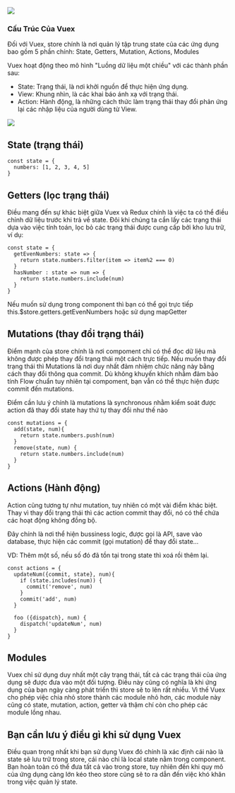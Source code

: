 ![](https://topdev.vn/blog/wp-content/uploads/2019/02/vuex-la-gi-1.png)


### Cấu Trúc Của Vuex

Đối với Vuex, store chính là nơi quản lý tập trung state của các ứng dụng bao gồm 5 phần chính: State, Getters, Mutation, Actions, Modules

Vuex hoạt động theo mô hình "Luồng dữ liệu một chiều" với các thành phần sau:

- State: Trạng thái, là nơi khởi nguồn để thực hiện ứng dụng.
- View: Khung nhìn, là các khai báo ánh xạ với trạng thái.
- Action: Hành động, là những cách thức làm trạng thái thay đổi phản ứng lại các nhập liệu của người dùng từ View.

![](https://images.viblo.asia/512cc264-0329-42e0-8ffc-dd9ea366f0e1.png)

## State (trạng thái)


```
const state = {
  numbers: [1, 2, 3, 4, 5]
}
```


## Getters (lọc trạng thái)

Điều mang đến sự khác biệt giữa Vuex và Redux chính là việc ta có thể điều chỉnh dữ liệu trước khi trả về state. Đôi khi chúng ta cần lấy các trạng thái dựa vào việc tính toán, lọc bỏ các trạng thái được cung cấp bởi kho lưu trữ, ví dụ:

```
const state = {
  getEvenNumbers: state => {
    return state.numbers.filter(item => item%2 === 0)
  }
  hasNumber : state => num => {
    return state.numbers.include(num)
  }
}
```

Nếu muốn sử dụng trong component thì bạn có thể gọi trực tiếp this.$store.getters.getEvenNumbers hoặc sử dụng mapGetter

## Mutations (thay đổi trạng thái)

Điểm mạnh của store chính là nơi compoment chỉ có thể đọc dữ liệu mà không được phép thay đổi trạng thái một cách trực tiếp. Nếu muốn thay đổi trạng thái thì Mutations là nơi duy nhất đảm nhiệm chức năng này bằng cách thay đổi thông qua commit. Dù không khuyến khích nhằm đảm bảo tính Flow chuẩn tuy nhiên tại compoment, bạn vẫn có thể thực hiện được commit đến mutations.

Điểm cần lưu ý chính là mutations là synchronous nhằm kiểm soát được action đã thay đổi state hay thứ tự thay đổi như thế nào

```
const mutations = {
  add(state, num){
    return state.numbers.push(num)
  }
  remove(state, num) {
    return state.numbers.include(num)
  }
}
```

## Actions (Hành động)
Action cũng tương tự như mutation, tuy nhiên có một vài điểm khác biệt. Thay vì thay đổi trạng thái thì các action commit thay đổi, nó có thể chứa các hoạt động không đồng bộ.

Đây chính là nơi thể hiện bussiness logic, được gọi là API, save vào database, thực hiện các commit (gọi mutation) để thay đổi state…

VD: Thêm một số, nếu số đó đã tồn tại trong state thì xoá rồi thêm lại.

```
const actions = {
  updateNum({commit, state}, num){
    if (state.includes(num)) {
      commit('remove', num)
    }
    commit('add', num)
  }

  foo ({dispatch}, num) {
    dispatch('updateNum', num)
  }
}
```

## Modules

Vuex chỉ sử dụng duy nhất một cây trạng thái, tất cả các trạng thái của ứng dụng sẽ được đưa vào một đối tượng. Điều này cũng có nghĩa là khi ứng dụng của bạn ngày càng phát triển thì store sẽ to lên rất nhiều. Vì thế Vuex cho phép việc chia nhỏ store thành các module nhỏ hơn, các module này cũng có state, mutation, action, getter và thậm chí còn cho phép các module lồng nhau.

## Bạn cần lưu ý điều gì khi sử dụng Vuex

Điều quan trọng nhất khi bạn sử dụng Vuex đó chính là xác định cái nào là state sẽ lưu trữ trong store, cái nào chỉ là local state nằm trong component. Bạn hoàn toàn có thể đưa tất cả vào trong store, tuy nhiên đến khi quy mô của ứng dụng càng lớn kéo theo store cũng sẽ to ra dẫn đến việc khó khăn trong việc quản lý state.
